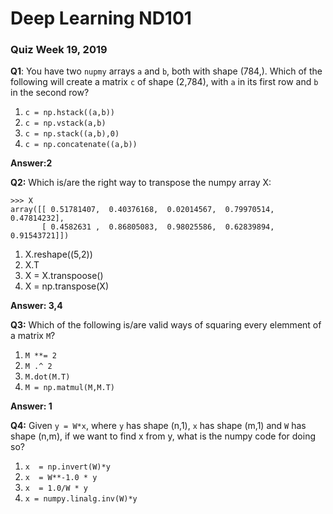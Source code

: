 # Deep Learning ND101

### Quiz Week 19, 2019

**Q1**: You have two `nupmy` arrays `a` and `b`, both with shape (784,). Which of the following will create a matrix `c` of shape (2,784), with `a` in its first row and `b` in the second row?

1. `c = np.hstack((a,b))`
2. `c = np.vstack(a,b)`
3. `c = np.stack((a,b),0)`
4. `c = np.concatenate((a,b))`

**Answer:2**


**Q2:** Which is/are the right way to transpose the numpy array X:

```
>>> X
array([[ 0.51781407,  0.40376168,  0.02014567,  0.79970514,  0.47814232],
       [ 0.4582631 ,  0.86805083,  0.98025586,  0.62839894,  0.91543721]])

```

1. X.reshape((5,2))
2. X.T
3. X = X.transpoose()
4. X = np.transpose(X)

**Answer: 3,4**


**Q3:** Which of the following is/are valid ways of squaring every elemment of a matrix `M`?

1. `M **= 2`
2. `M .^ 2`
3. `M.dot(M.T)`
4. `M = np.matmul(M,M.T)`

**Answer: 1**


**Q4:** Given `y = W*x`, where `y` has shape (n,1), `x` has shape (m,1) and `W` has shape (n,m), if we want to find x from y, what is the numpy code for doing so?

1. `x  = np.invert(W)*y`
2. `x  = W**-1.0 * y`
3. `x  = 1.0/W * y`
4. `x = numpy.linalg.inv(W)*y`
